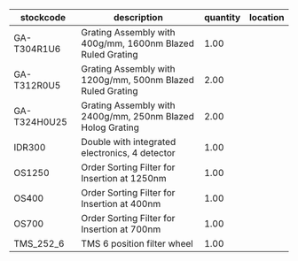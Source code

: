 |stockcode|description|quantity|location|
|---------|-----------|--------|--------|
|GA-T304R1U6|Grating Assembly with 400g/mm, 1600nm Blazed Ruled Grating|1.00||
|GA-T312R0U5|Grating Assembly with 1200g/mm, 500nm Blazed Ruled Grating|2.00||
|GA-T324H0U25|Grating Assembly with 2400g/mm, 250nm Blazed Holog Grating|2.00||
|IDR300|Double with integrated electronics, 4 detector|1.00||
|OS1250|Order Sorting Filter for Insertion at 1250nm|1.00||
|OS400|Order Sorting Filter for Insertion at 400nm|1.00||
|OS700|Order Sorting Filter for Insertion at 700nm|1.00||
|TMS_252_6|TMS 6 position filter wheel|1.00||
